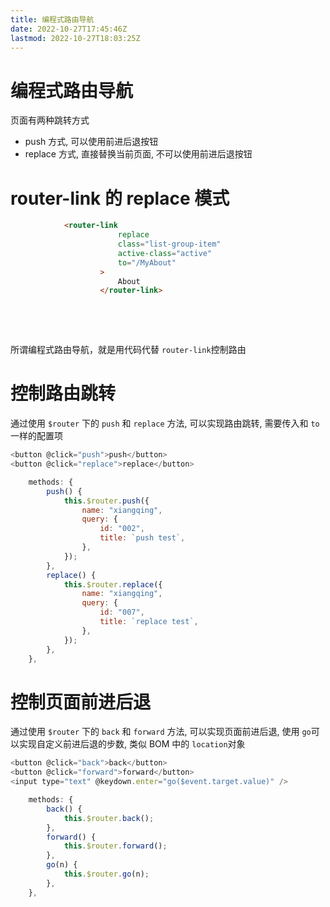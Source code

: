 ```yaml
---
title: 编程式路由导航
date: 2022-10-27T17:45:46Z
lastmod: 2022-10-27T18:03:25Z
---
```


# 编程式路由导航

页面有两种跳转方式

* push 方式, 可以使用前进后退按钮
* replace 方式, 直接替换当前页面, 不可以使用前进后退按钮

# router-link 的 replace 模式

```html
			<router-link
                        replace
                        class="list-group-item"
                        active-class="active"
                        to="/MyAbout"
                    >
                        About
                    </router-link>
```

‍

‍

所谓编程式路由导航，就是用代码代替 `router-link` ​控制路由

# 控制路由跳转

通过使用 `$router` ​下的 `push` ​和 `replace` ​方法, 可以实现路由跳转, 需要传入和 `to ​` ​一样的配置项

```js
<button @click="push">push</button>
<button @click="replace">replace</button>

    methods: {
        push() {
            this.$router.push({
                name: "xiangqing",
                query: {
                    id: "002",
                    title: `push test`,
                },
            });
        },
        replace() {
            this.$router.replace({
                name: "xiangqing",
                query: {
                    id: "007",
                    title: `replace test`,
                },
            });
        },
    },
```

# 控制页面前进后退

通过使用 `$router` ​下的 `back` ​和 `forward` ​方法, 可以实现页面前进后退,  使用 `go` ​可以实现自定义前进后退的步数, 类似 BOM 中的 `location` ​对象

```js
<button @click="back">back</button>
<button @click="forward">forward</button>
<input type="text" @keydown.enter="go($event.target.value)" />

    methods: {
        back() {
            this.$router.back();
        },
        forward() {
            this.$router.forward();
        },
        go(n) {
            this.$router.go(n);
        },
    },
```
